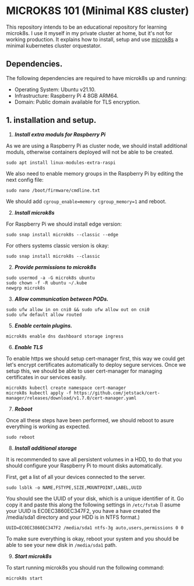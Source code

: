 # MICROK8S 101 (Minimal K8S cluster)

This repository intends to be an educational repository for learning microk8s. I use it myself in my private cluster at home, but it's not for working production. It explains how to install, setup and use [microk8s](https://microk8s.io/) a minimal kubernetes cluster orquestator.

## Dependencies.

The following dependencies are required to have microk8s up and running:

- Operating System: Ubuntu v21.10.
- Infrastructure: Raspberry Pi 4 8GB ARM64.
- Domain: Public domain available for TLS encryption.

## 1. installation and setup.

1. ***Install extra moduls for Raspberry Pi***

As we are using a Raspberry Pi as cluster node, we should install additional moduls, otherwise containers deployed will not be able to be created.

````
sudo apt install linux-modules-extra-raspi
````

We also need to enable memory groups in the Raspberry Pi by editing the next config file:

````
sudo nano /boot/firmware/cmdline.txt
````

We should add ``cgroup_enable=memory cgroup_memory=1`` and reboot.

2. ***Install microk8s***

For Raspberry Pi we should install edge version:

````
sudo snap install microk8s --classic --edge
````

For others systems classic version is okay:

````
sudo snap install microk8s --classic
````

2. ***Provide permissions to microk8s***

````
sudo usermod -a -G microk8s ubuntu
sudo chown -f -R ubuntu ~/.kube
newgrp microk8s
````

3. ***Allow communication between PODs.***

````
sudo ufw allow in on cni0 && sudo ufw allow out on cni0
sudo ufw default allow routed
````
5. ***Enable certain plugins.***

````
microk8s enable dns dashboard storage ingress
````

6. ***Enable TLS***

To enable https we should setup cert-manager first, this way we could get let's encrypt certificates automatically to deploy segure services. Once we setup this, we should be able to user cert-manager for managing certificates in our services easily.

````
microk8s kubectl create namespace cert-manager
microk8s kubectl apply -f https://github.com/jetstack/cert-manager/releases/download/v1.7.0/cert-manager.yaml
````

7. ***Reboot***

Once all these steps have been performed, we should reboot to asure everything is working as expected.

````
sudo reboot
````

8. ***Install additional storage***

It is recommended to save all persistent volumes in a HDD, to do that you should configure your Raspberry Pi to mount disks automatically.

First, get a list of all your devices connected to the server.

````
sudo lsblk -o NAME,FSTYPE,SIZE,MOUNTPOINT,LABEL,UUID
````

You should see the UUID of your disk, which is a unique identifier of it. Go copy it and paste this along the following settings in ``/etc/fstab`` (I asume your UUID is EC0EC3860EC347F2, you have a have created the /media/sda1 directory and your HDD is in NTFS format.)

````
UUID=EC0EC3860EC347F2 /media/sda1 ntfs-3g auto,users,permissions 0 0
````

To make sure everything is okay, reboot your system and you should be able to see your new disk in ``/media/sda1`` path.

9. ***Start microk8s***

To start running microk8s you should run the following command:

````
microk8s start
````
